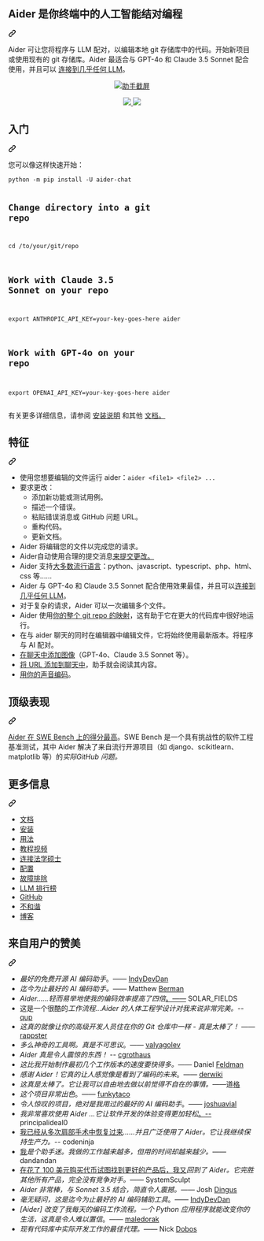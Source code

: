 <div class="Box-sc-g0xbh4-0 QkQOb js-snippet-clipboard-copy-unpositioned" data-hpc="true"><article class="markdown-body entry-content container-lg" itemprop="text">
<div class="markdown-heading" dir="auto"><h1 tabindex="-1" class="heading-element" dir="auto"><font style="vertical-align: inherit;"><font style="vertical-align: inherit;">Aider 是你终端中的人工智能结对编程</font></font></h1><a id="user-content-aider-is-ai-pair-programming-in-your-terminal" class="anchor" aria-label="永久链接：Aider 是你终端中的人工智能结对编程" href="#aider-is-ai-pair-programming-in-your-terminal"><svg class="octicon octicon-link" viewBox="0 0 16 16" version="1.1" width="16" height="16" aria-hidden="true"><path d="m7.775 3.275 1.25-1.25a3.5 3.5 0 1 1 4.95 4.95l-2.5 2.5a3.5 3.5 0 0 1-4.95 0 .751.751 0 0 1 .018-1.042.751.751 0 0 1 1.042-.018 1.998 1.998 0 0 0 2.83 0l2.5-2.5a2.002 2.002 0 0 0-2.83-2.83l-1.25 1.25a.751.751 0 0 1-1.042-.018.751.751 0 0 1-.018-1.042Zm-4.69 9.64a1.998 1.998 0 0 0 2.83 0l1.25-1.25a.751.751 0 0 1 1.042.018.751.751 0 0 1 .018 1.042l-1.25 1.25a3.5 3.5 0 1 1-4.95-4.95l2.5-2.5a3.5 3.5 0 0 1 4.95 0 .751.751 0 0 1-.018 1.042.751.751 0 0 1-1.042.018 1.998 1.998 0 0 0-2.83 0l-2.5 2.5a1.998 1.998 0 0 0 0 2.83Z"></path></svg></a></div>
<p dir="auto"><font style="vertical-align: inherit;"><font style="vertical-align: inherit;">Aider 可让您将程序与 LLM 配对，以编辑本地 git 存储库中的代码。开始新项目或使用现有的 git 存储库。Aider 最适合与 GPT-4o 和 Claude 3.5 Sonnet 配合使用，并且可以
</font></font><a href="https://aider.chat/docs/llms.html" rel="nofollow"><font style="vertical-align: inherit;"><font style="vertical-align: inherit;">连接到几乎任何 LLM</font></font></a><font style="vertical-align: inherit;"><font style="vertical-align: inherit;">。</font></font></p>

<p align="center" dir="auto">
  <a target="_blank" rel="noopener noreferrer nofollow" href="https://camo.githubusercontent.com/6d2d9a8d839bed3d9dc1bf62d47f0767e19906ce76d369a78ef9805dbfb34609/68747470733a2f2f61696465722e636861742f6173736574732f73637265656e636173742e737667"><img src="https://camo.githubusercontent.com/6d2d9a8d839bed3d9dc1bf62d47f0767e19906ce76d369a78ef9805dbfb34609/68747470733a2f2f61696465722e636861742f6173736574732f73637265656e636173742e737667" alt="助手截屏" data-canonical-src="https://aider.chat/assets/screencast.svg" style="max-width: 100%;"></a>
</p>


<p align="center" dir="auto">
  <a href="https://discord.gg/Tv2uQnR88V" rel="nofollow">
    <img src="https://camo.githubusercontent.com/4ab2f746f002096dc358c7ec3aa1b593214a80fcdb19a45c10fcafcd71374093/68747470733a2f2f696d672e736869656c64732e696f2f62616467652f4a6f696e2d446973636f72642d626c75652e737667" data-canonical-src="https://img.shields.io/badge/Join-Discord-blue.svg" style="max-width: 100%;">
  </a>
  <a href="https://aider.chat/docs/install.html" rel="nofollow">
    <img src="https://camo.githubusercontent.com/8d42157ba380841a473ad00ae657c6b1d10de3d294490b954786863b19320188/68747470733a2f2f696d672e736869656c64732e696f2f62616467652f526561642d446f63732d677265656e2e737667" data-canonical-src="https://img.shields.io/badge/Read-Docs-green.svg" style="max-width: 100%;">
  </a>
</p>
<div class="markdown-heading" dir="auto"><h2 tabindex="-1" class="heading-element" dir="auto"><font style="vertical-align: inherit;"><font style="vertical-align: inherit;">入门</font></font></h2><a id="user-content-getting-started" class="anchor" aria-label="永久链接：入门指南" href="#getting-started"><svg class="octicon octicon-link" viewBox="0 0 16 16" version="1.1" width="16" height="16" aria-hidden="true"><path d="m7.775 3.275 1.25-1.25a3.5 3.5 0 1 1 4.95 4.95l-2.5 2.5a3.5 3.5 0 0 1-4.95 0 .751.751 0 0 1 .018-1.042.751.751 0 0 1 1.042-.018 1.998 1.998 0 0 0 2.83 0l2.5-2.5a2.002 2.002 0 0 0-2.83-2.83l-1.25 1.25a.751.751 0 0 1-1.042-.018.751.751 0 0 1-.018-1.042Zm-4.69 9.64a1.998 1.998 0 0 0 2.83 0l1.25-1.25a.751.751 0 0 1 1.042.018.751.751 0 0 1 .018 1.042l-1.25 1.25a3.5 3.5 0 1 1-4.95-4.95l2.5-2.5a3.5 3.5 0 0 1 4.95 0 .751.751 0 0 1-.018 1.042.751.751 0 0 1-1.042.018 1.998 1.998 0 0 0-2.83 0l-2.5 2.5a1.998 1.998 0 0 0 0 2.83Z"></path></svg></a></div>

<p dir="auto"><font style="vertical-align: inherit;"><font style="vertical-align: inherit;">您可以像这样快速开始：</font></font></p>
<div class="snippet-clipboard-content notranslate position-relative overflow-auto"><pre class="notranslate"><code>python -m pip install -U aider-chat

# Change directory into a git repo
cd /to/your/git/repo

# Work with Claude 3.5 Sonnet on your repo
export ANTHROPIC_API_KEY=your-key-goes-here
aider

# Work with GPT-4o on your repo
export OPENAI_API_KEY=your-key-goes-here
aider 
</code></pre><div class="zeroclipboard-container">
    
  </div></div>

<p dir="auto"><font style="vertical-align: inherit;"><font style="vertical-align: inherit;">
有关更多详细信息，</font><font style="vertical-align: inherit;">请参阅
</font></font><a href="https://aider.chat/docs/install.html" rel="nofollow"><font style="vertical-align: inherit;"><font style="vertical-align: inherit;">安装说明</font></font></a><font style="vertical-align: inherit;"><font style="vertical-align: inherit;">
和其他
</font></font><a href="https://aider.chat/docs/usage.html" rel="nofollow"><font style="vertical-align: inherit;"><font style="vertical-align: inherit;">文档。</font></font></a><font style="vertical-align: inherit;"></font></p>
<div class="markdown-heading" dir="auto"><h2 tabindex="-1" class="heading-element" dir="auto"><font style="vertical-align: inherit;"><font style="vertical-align: inherit;">特征</font></font></h2><a id="user-content-features" class="anchor" aria-label="固定链接：功能" href="#features"><svg class="octicon octicon-link" viewBox="0 0 16 16" version="1.1" width="16" height="16" aria-hidden="true"><path d="m7.775 3.275 1.25-1.25a3.5 3.5 0 1 1 4.95 4.95l-2.5 2.5a3.5 3.5 0 0 1-4.95 0 .751.751 0 0 1 .018-1.042.751.751 0 0 1 1.042-.018 1.998 1.998 0 0 0 2.83 0l2.5-2.5a2.002 2.002 0 0 0-2.83-2.83l-1.25 1.25a.751.751 0 0 1-1.042-.018.751.751 0 0 1-.018-1.042Zm-4.69 9.64a1.998 1.998 0 0 0 2.83 0l1.25-1.25a.751.751 0 0 1 1.042.018.751.751 0 0 1 .018 1.042l-1.25 1.25a3.5 3.5 0 1 1-4.95-4.95l2.5-2.5a3.5 3.5 0 0 1 4.95 0 .751.751 0 0 1-.018 1.042.751.751 0 0 1-1.042.018 1.998 1.998 0 0 0-2.83 0l-2.5 2.5a1.998 1.998 0 0 0 0 2.83Z"></path></svg></a></div>
<ul dir="auto">
<li><font style="vertical-align: inherit;"><font style="vertical-align: inherit;">使用您想要编辑的文件运行 aider：</font></font><code>aider &lt;file1&gt; &lt;file2&gt; ...</code></li>
<li><font style="vertical-align: inherit;"><font style="vertical-align: inherit;">要求更改：
</font></font><ul dir="auto">
<li><font style="vertical-align: inherit;"><font style="vertical-align: inherit;">添加新功能或测试用例。</font></font></li>
<li><font style="vertical-align: inherit;"><font style="vertical-align: inherit;">描述一个错误。</font></font></li>
<li><font style="vertical-align: inherit;"><font style="vertical-align: inherit;">粘贴错误消息或 GitHub 问题 URL。</font></font></li>
<li><font style="vertical-align: inherit;"><font style="vertical-align: inherit;">重构代码。</font></font></li>
<li><font style="vertical-align: inherit;"><font style="vertical-align: inherit;">更新文档。</font></font></li>
</ul>
</li>
<li><font style="vertical-align: inherit;"><font style="vertical-align: inherit;">Aider 将编辑您的文件以完成您的请求。</font></font></li>
<li><font style="vertical-align: inherit;"><font style="vertical-align: inherit;">Aider自动</font><font style="vertical-align: inherit;">使用合理的提交消息</font></font><a href="https://aider.chat/docs/git.html" rel="nofollow"><font style="vertical-align: inherit;"><font style="vertical-align: inherit;">来提交更改。</font></font></a><font style="vertical-align: inherit;"></font></li>
<li><font style="vertical-align: inherit;"><font style="vertical-align: inherit;">Aider 支持</font></font><a href="https://aider.chat/docs/languages.html" rel="nofollow"><font style="vertical-align: inherit;"><font style="vertical-align: inherit;">大多数流行语言</font></font></a><font style="vertical-align: inherit;"><font style="vertical-align: inherit;">：python、javascript、typescript、php、html、css 等……</font></font></li>
<li><font style="vertical-align: inherit;"><font style="vertical-align: inherit;">Aider 与 GPT-4o 和 Claude 3.5 Sonnet 配合使用效果最佳，并且可以</font></font><a href="https://aider.chat/docs/llms.html" rel="nofollow"><font style="vertical-align: inherit;"><font style="vertical-align: inherit;">连接到几乎任何 LLM</font></font></a><font style="vertical-align: inherit;"><font style="vertical-align: inherit;">。</font></font></li>
<li><font style="vertical-align: inherit;"><font style="vertical-align: inherit;">对于复杂的请求，Aider 可以一次编辑多个文件。</font></font></li>
<li><font style="vertical-align: inherit;"><font style="vertical-align: inherit;">Aider 使用</font></font><a href="https://aider.chat/docs/repomap.html" rel="nofollow"><font style="vertical-align: inherit;"><font style="vertical-align: inherit;">你的整个 git repo 的映射</font></font></a><font style="vertical-align: inherit;"><font style="vertical-align: inherit;">，这有助于它在更大的代码库中很好地运行。</font></font></li>
<li><font style="vertical-align: inherit;"><font style="vertical-align: inherit;">在与 aider 聊天的同时在编辑器中编辑文件，它将始终使用最新版本。将程序与 AI 配对。</font></font></li>
<li><a href="https://aider.chat/docs/usage/images-urls.html" rel="nofollow"><font style="vertical-align: inherit;"><font style="vertical-align: inherit;">在聊天中添加图像</font></font></a><font style="vertical-align: inherit;"><font style="vertical-align: inherit;">（GPT-4o、Claude 3.5 Sonnet 等）。</font></font></li>
<li><a href="https://aider.chat/docs/usage/images-urls.html" rel="nofollow"><font style="vertical-align: inherit;"><font style="vertical-align: inherit;">将 URL 添加到聊天中</font></font></a><font style="vertical-align: inherit;"><font style="vertical-align: inherit;">，助手就会阅读其内容。</font></font></li>
<li><a href="https://aider.chat/docs/usage/voice.html" rel="nofollow"><font style="vertical-align: inherit;"><font style="vertical-align: inherit;">用你的声音编码</font></font></a><font style="vertical-align: inherit;"><font style="vertical-align: inherit;">。</font></font></li>
</ul>
<div class="markdown-heading" dir="auto"><h2 tabindex="-1" class="heading-element" dir="auto"><font style="vertical-align: inherit;"><font style="vertical-align: inherit;">顶级表现</font></font></h2><a id="user-content-top-tier-performance" class="anchor" aria-label="永久链接：顶级表现" href="#top-tier-performance"><svg class="octicon octicon-link" viewBox="0 0 16 16" version="1.1" width="16" height="16" aria-hidden="true"><path d="m7.775 3.275 1.25-1.25a3.5 3.5 0 1 1 4.95 4.95l-2.5 2.5a3.5 3.5 0 0 1-4.95 0 .751.751 0 0 1 .018-1.042.751.751 0 0 1 1.042-.018 1.998 1.998 0 0 0 2.83 0l2.5-2.5a2.002 2.002 0 0 0-2.83-2.83l-1.25 1.25a.751.751 0 0 1-1.042-.018.751.751 0 0 1-.018-1.042Zm-4.69 9.64a1.998 1.998 0 0 0 2.83 0l1.25-1.25a.751.751 0 0 1 1.042.018.751.751 0 0 1 .018 1.042l-1.25 1.25a3.5 3.5 0 1 1-4.95-4.95l2.5-2.5a3.5 3.5 0 0 1 4.95 0 .751.751 0 0 1-.018 1.042.751.751 0 0 1-1.042.018 1.998 1.998 0 0 0-2.83 0l-2.5 2.5a1.998 1.998 0 0 0 0 2.83Z"></path></svg></a></div>
<p dir="auto"><a href="https://aider.chat/2024/06/02/main-swe-bench.html" rel="nofollow"><font style="vertical-align: inherit;"><font style="vertical-align: inherit;">Aider 在 SWE Bench 上的得分最高</font></font></a><font style="vertical-align: inherit;"><font style="vertical-align: inherit;">。SWE Bench 是一个具有挑战性的软件工程基准测试，其中 Aider 解决了</font><font style="vertical-align: inherit;">来自流行开源项目（如 django、scikitlearn、matplotlib 等）的</font></font><em><font style="vertical-align: inherit;"><font style="vertical-align: inherit;">实际GitHub 问题。</font></font></em><font style="vertical-align: inherit;"></font></p>
<div class="markdown-heading" dir="auto"><h2 tabindex="-1" class="heading-element" dir="auto"><font style="vertical-align: inherit;"><font style="vertical-align: inherit;">更多信息</font></font></h2><a id="user-content-more-info" class="anchor" aria-label="永久链接：更多信息" href="#more-info"><svg class="octicon octicon-link" viewBox="0 0 16 16" version="1.1" width="16" height="16" aria-hidden="true"><path d="m7.775 3.275 1.25-1.25a3.5 3.5 0 1 1 4.95 4.95l-2.5 2.5a3.5 3.5 0 0 1-4.95 0 .751.751 0 0 1 .018-1.042.751.751 0 0 1 1.042-.018 1.998 1.998 0 0 0 2.83 0l2.5-2.5a2.002 2.002 0 0 0-2.83-2.83l-1.25 1.25a.751.751 0 0 1-1.042-.018.751.751 0 0 1-.018-1.042Zm-4.69 9.64a1.998 1.998 0 0 0 2.83 0l1.25-1.25a.751.751 0 0 1 1.042.018.751.751 0 0 1 .018 1.042l-1.25 1.25a3.5 3.5 0 1 1-4.95-4.95l2.5-2.5a3.5 3.5 0 0 1 4.95 0 .751.751 0 0 1-.018 1.042.751.751 0 0 1-1.042.018 1.998 1.998 0 0 0-2.83 0l-2.5 2.5a1.998 1.998 0 0 0 0 2.83Z"></path></svg></a></div>
<ul dir="auto">
<li><a href="https://aider.chat/" rel="nofollow"><font style="vertical-align: inherit;"><font style="vertical-align: inherit;">文档</font></font></a></li>
<li><a href="https://aider.chat/docs/install.html" rel="nofollow"><font style="vertical-align: inherit;"><font style="vertical-align: inherit;">安装</font></font></a></li>
<li><a href="https://aider.chat/docs/usage.html" rel="nofollow"><font style="vertical-align: inherit;"><font style="vertical-align: inherit;">用法</font></font></a></li>
<li><a href="https://aider.chat/docs/usage/tutorials.html" rel="nofollow"><font style="vertical-align: inherit;"><font style="vertical-align: inherit;">教程视频</font></font></a></li>
<li><a href="https://aider.chat/docs/llms.html" rel="nofollow"><font style="vertical-align: inherit;"><font style="vertical-align: inherit;">连接法学硕士</font></font></a></li>
<li><a href="https://aider.chat/docs/config.html" rel="nofollow"><font style="vertical-align: inherit;"><font style="vertical-align: inherit;">配置</font></font></a></li>
<li><a href="https://aider.chat/docs/troubleshooting.html" rel="nofollow"><font style="vertical-align: inherit;"><font style="vertical-align: inherit;">故障排除</font></font></a></li>
<li><a href="https://aider.chat/docs/leaderboards/" rel="nofollow"><font style="vertical-align: inherit;"><font style="vertical-align: inherit;">LLM 排行榜</font></font></a></li>
<li><a href="https://github.com/paul-gauthier/aider"><font style="vertical-align: inherit;"><font style="vertical-align: inherit;">GitHub</font></font></a></li>
<li><a href="https://discord.gg/Tv2uQnR88V" rel="nofollow"><font style="vertical-align: inherit;"><font style="vertical-align: inherit;">不和谐</font></font></a></li>
<li><a href="https://aider.chat/blog/" rel="nofollow"><font style="vertical-align: inherit;"><font style="vertical-align: inherit;">博客</font></font></a></li>
</ul>
<div class="markdown-heading" dir="auto"><h2 tabindex="-1" class="heading-element" dir="auto"><font style="vertical-align: inherit;"><font style="vertical-align: inherit;">来自用户的赞美</font></font></h2><a id="user-content-kind-words-from-users" class="anchor" aria-label="永久链接：来自用户的赞美之词" href="#kind-words-from-users"><svg class="octicon octicon-link" viewBox="0 0 16 16" version="1.1" width="16" height="16" aria-hidden="true"><path d="m7.775 3.275 1.25-1.25a3.5 3.5 0 1 1 4.95 4.95l-2.5 2.5a3.5 3.5 0 0 1-4.95 0 .751.751 0 0 1 .018-1.042.751.751 0 0 1 1.042-.018 1.998 1.998 0 0 0 2.83 0l2.5-2.5a2.002 2.002 0 0 0-2.83-2.83l-1.25 1.25a.751.751 0 0 1-1.042-.018.751.751 0 0 1-.018-1.042Zm-4.69 9.64a1.998 1.998 0 0 0 2.83 0l1.25-1.25a.751.751 0 0 1 1.042.018.751.751 0 0 1 .018 1.042l-1.25 1.25a3.5 3.5 0 1 1-4.95-4.95l2.5-2.5a3.5 3.5 0 0 1 4.95 0 .751.751 0 0 1-.018 1.042.751.751 0 0 1-1.042.018 1.998 1.998 0 0 0-2.83 0l-2.5 2.5a1.998 1.998 0 0 0 0 2.83Z"></path></svg></a></div>
<ul dir="auto">
<li><em><font style="vertical-align: inherit;"><font style="vertical-align: inherit;">最好的免费开源 AI 编码助手</font></font></em><font style="vertical-align: inherit;"><font style="vertical-align: inherit;">。—— </font></font><a href="https://youtu.be/YALpX8oOn78" rel="nofollow"><font style="vertical-align: inherit;"><font style="vertical-align: inherit;">IndyDevDan</font></font></a></li>
<li><em><font style="vertical-align: inherit;"><font style="vertical-align: inherit;">迄今为止最好的 AI 编码助手。——</font></font></em><font style="vertical-align: inherit;"><font style="vertical-align: inherit;"> Matthew </font></font><a href="https://www.youtube.com/watch?v=df8afeb1FY8" rel="nofollow"><font style="vertical-align: inherit;"><font style="vertical-align: inherit;">Berman</font></font></a></li>
<li><em><font style="vertical-align: inherit;"><font style="vertical-align: inherit;">Aider......轻而易举地使我的编码效率提高了四倍</font></font></em><font style="vertical-align: inherit;"><a href="https://news.ycombinator.com/item?id=36212100" rel="nofollow"><font style="vertical-align: inherit;">。——</font></a><font style="vertical-align: inherit;"> SOLAR_FIELDS</font></font><a href="https://news.ycombinator.com/item?id=36212100" rel="nofollow"><font style="vertical-align: inherit;"></font></a></li>
<li><em><font style="vertical-align: inherit;"></font></em><font style="vertical-align: inherit;"><font style="vertical-align: inherit;">这是一个很酷的</font><em><font style="vertical-align: inherit;">工作流程...Aider 的人体工程学设计对我来说非常完美。-- </font></em></font><a href="https://news.ycombinator.com/item?id=38185326" rel="nofollow"><font style="vertical-align: inherit;"><font style="vertical-align: inherit;">qup</font></font></a></li>
<li><em><font style="vertical-align: inherit;"><font style="vertical-align: inherit;">这真的就像让你的高级开发人员住在你的 Git 仓库中一样 - 真是太棒了！</font></font></em><font style="vertical-align: inherit;"><font style="vertical-align: inherit;"> —— </font></font><a href="https://github.com/paul-gauthier/aider/issues/124" data-hovercard-type="issue" data-hovercard-url="/paul-gauthier/aider/issues/124/hovercard"><font style="vertical-align: inherit;"><font style="vertical-align: inherit;">rappster</font></font></a></li>
<li><em><font style="vertical-align: inherit;"><font style="vertical-align: inherit;">多么神奇的工具啊。真是不可思议</font></font></em><font style="vertical-align: inherit;"><font style="vertical-align: inherit;">。—— </font></font><a href="https://github.com/paul-gauthier/aider/issues/6#issue-1722897858" data-hovercard-type="issue" data-hovercard-url="/paul-gauthier/aider/issues/6/hovercard"><font style="vertical-align: inherit;"><font style="vertical-align: inherit;">valyagolev</font></font></a></li>
<li><em><font style="vertical-align: inherit;"><font style="vertical-align: inherit;">Aider 真是令人震惊的东西！</font></font></em><font style="vertical-align: inherit;"><font style="vertical-align: inherit;"> -- </font></font><a href="https://github.com/paul-gauthier/aider/issues/82#issuecomment-1631876700" data-hovercard-type="issue" data-hovercard-url="/paul-gauthier/aider/issues/82/hovercard"><font style="vertical-align: inherit;"><font style="vertical-align: inherit;">cgrothaus</font></font></a></li>
<li><em><font style="vertical-align: inherit;"><font style="vertical-align: inherit;">这比我开始制作最初几个工作版本的速度要快得多。——</font></font></em><font style="vertical-align: inherit;"><font style="vertical-align: inherit;"> Daniel </font></font><a href="https://twitter.com/d_feldman/status/1662295077387923456" rel="nofollow"><font style="vertical-align: inherit;"><font style="vertical-align: inherit;">Feldman</font></font></a></li>
<li><em><font style="vertical-align: inherit;"><font style="vertical-align: inherit;">感谢 Aider！它真的让人感觉像是看到了编码的未来</font></font></em><font style="vertical-align: inherit;"><font style="vertical-align: inherit;">。—— </font></font><a href="https://news.ycombinator.com/item?id=38205643" rel="nofollow"><font style="vertical-align: inherit;"><font style="vertical-align: inherit;">derwiki</font></font></a></li>
<li><em><font style="vertical-align: inherit;"><font style="vertical-align: inherit;">这真是太棒了。它让我可以自由地去做以前觉得不自在的事情。——</font></font></em><font style="vertical-align: inherit;"><font style="vertical-align: inherit;">道</font></font><a href="https://discord.com/channels/1131200896827654144/1174002618058678323/1174084556257775656" rel="nofollow"><font style="vertical-align: inherit;"><font style="vertical-align: inherit;">格</font></font></a></li>
<li><em><font style="vertical-align: inherit;"><font style="vertical-align: inherit;">这个项目非常出色</font></font></em><font style="vertical-align: inherit;"><font style="vertical-align: inherit;">。—— </font></font><a href="https://github.com/paul-gauthier/aider/issues/112#issuecomment-1637429008" data-hovercard-type="issue" data-hovercard-url="/paul-gauthier/aider/issues/112/hovercard"><font style="vertical-align: inherit;"><font style="vertical-align: inherit;">funkytaco</font></font></a></li>
<li><em><font style="vertical-align: inherit;"><font style="vertical-align: inherit;">令人惊叹的项目，绝对是我用过的最好的 AI 编码助手</font></font></em><font style="vertical-align: inherit;"><font style="vertical-align: inherit;">。—— </font></font><a href="https://github.com/paul-gauthier/aider/issues/84" data-hovercard-type="issue" data-hovercard-url="/paul-gauthier/aider/issues/84/hovercard"><font style="vertical-align: inherit;"><font style="vertical-align: inherit;">joshuavial</font></font></a></li>
<li><em><font style="vertical-align: inherit;"><font style="vertical-align: inherit;">我非常喜欢使用 Aider ...它让软件开发的体验变得更加轻松</font></font></em><font style="vertical-align: inherit;"><a href="https://discord.com/channels/1131200896827654144/1133421607499595858/1229689636012691468" rel="nofollow"><font style="vertical-align: inherit;">。--</font></a><font style="vertical-align: inherit;"> principalideal0</font></font><a href="https://discord.com/channels/1131200896827654144/1133421607499595858/1229689636012691468" rel="nofollow"><font style="vertical-align: inherit;"></font></a></li>
<li><em><font style="vertical-align: inherit;"></font></em><font style="vertical-align: inherit;"><a href="https://www.reddit.com/r/OpenAI/s/nmNwkHy1zG" rel="nofollow"><font style="vertical-align: inherit;">我已经从多次肩部手术中恢复过来</font></a><em><font style="vertical-align: inherit;">……并且广泛使用了 Aider。它让我继续保持生产力。--</font></em><font style="vertical-align: inherit;"> codeninja</font></font><a href="https://www.reddit.com/r/OpenAI/s/nmNwkHy1zG" rel="nofollow"><font style="vertical-align: inherit;"></font></a></li>
<li><em><font style="vertical-align: inherit;"></font></em><font style="vertical-align: inherit;"><a href="https://discord.com/channels/1131200896827654144/1131200896827654149/1135913253483069470" rel="nofollow"><font style="vertical-align: inherit;">我</font></a><em><font style="vertical-align: inherit;">是个助手迷。我做的工作越来越多，但用的时间却越来越少。——</font></em><font style="vertical-align: inherit;"> dandandan</font></font><a href="https://discord.com/channels/1131200896827654144/1131200896827654149/1135913253483069470" rel="nofollow"><font style="vertical-align: inherit;"></font></a></li>
<li><em><font style="vertical-align: inherit;"></font></em><font style="vertical-align: inherit;"><a href="https://discord.com/channels/1131200896827654144/1131200896827654149/1178736602797846548" rel="nofollow"><font style="vertical-align: inherit;">在花了 100 美元购买代币试图找到更好的产品后，我又</font></a><em><font style="vertical-align: inherit;">回到了 Aider。它完胜其他所有产品，完全没有竞争对手。——</font></em><font style="vertical-align: inherit;"> SystemSculpt</font></font><a href="https://discord.com/channels/1131200896827654144/1131200896827654149/1178736602797846548" rel="nofollow"><font style="vertical-align: inherit;"></font></a></li>
<li><em><font style="vertical-align: inherit;"><font style="vertical-align: inherit;">Aider 非常棒，与 Sonnet 3.5 结合，简直令人震撼。——</font></font></em><font style="vertical-align: inherit;"><font style="vertical-align: inherit;"> Josh </font></font><a href="https://discord.com/channels/1131200896827654144/1133060684540813372/1262374225298198548" rel="nofollow"><font style="vertical-align: inherit;"><font style="vertical-align: inherit;">Dingus</font></font></a></li>
<li><em><font style="vertical-align: inherit;"><font style="vertical-align: inherit;">毫无疑问，这是迄今为止最好的 AI 编码辅助工具</font></font></em><font style="vertical-align: inherit;"><font style="vertical-align: inherit;">。—— </font></font><a href="https://www.youtube.com/watch?v=MPYFPvxfGZs" rel="nofollow"><font style="vertical-align: inherit;"><font style="vertical-align: inherit;">IndyDevDan</font></font></a></li>
<li><em><font style="vertical-align: inherit;"><font style="vertical-align: inherit;">[Aider] 改变了我每天的编码工作流程。一个 Python 应用程序就能改变你的生活，这真是令人难以置信</font></font></em><font style="vertical-align: inherit;"><font style="vertical-align: inherit;">。—— </font></font><a href="https://discord.com/channels/1131200896827654144/1131200896827654149/1258453375620747264" rel="nofollow"><font style="vertical-align: inherit;"><font style="vertical-align: inherit;">maledorak</font></font></a></li>
<li><em><font style="vertical-align: inherit;"><font style="vertical-align: inherit;">现有代码库中实际开发工作的最佳代理。——</font></font></em><font style="vertical-align: inherit;"><font style="vertical-align: inherit;"> Nick </font></font><a href="https://twitter.com/NickADobos/status/1690408967963652097?s=20" rel="nofollow"><font style="vertical-align: inherit;"><font style="vertical-align: inherit;">Dobos</font></font></a></li>
</ul>
</article></div>
